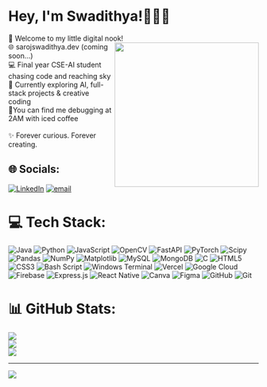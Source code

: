 # Hey, I'm Swadithya!🙋🏻‍♀️
🎀 Welcome to my little digital nook!
<img src="https://media1.giphy.com/media/v1.Y2lkPTc5MGI3NjExbmc4aTl6dGU5ajlzMW91MzE0ZWg2bzVxdXpvOTl4NXdxamd6OWl1aiZlcD12MV9pbnRlcm5hbF9naWZfYnlfaWQmY3Q9Zw/WRRL1EKo9rNe12S4zh/giphy.gif" width="290" align="right" />
<br>🌐 sarojswadithya.dev (coming soon...)  <br>💻 Final year CSE-AI student chasing code and reaching sky<br>🧠 Currently exploring AI, full-stack projects & creative coding  <br>🧋You can find me debugging at 2AM with iced coffee<br><br>✨ Forever curious. Forever creating.


## 🌐 Socials:
[![LinkedIn](https://img.shields.io/badge/LinkedIn-%230077B5.svg?logo=linkedin&logoColor=white)](https://www.linkedin.com/in/sarojswadithyam/)
[![email](https://img.shields.io/badge/Email-D14836?logo=gmail&logoColor=white)](mailto:sarojswadithyaoffc@gmail.com)

# 💻 Tech Stack:
![Java](https://img.shields.io/badge/java-%23ED8B00.svg?style=plastic&logo=openjdk&logoColor=white) ![Python](https://img.shields.io/badge/python-3670A0?style=plastic&logo=python&logoColor=ffdd54) ![JavaScript](https://img.shields.io/badge/javascript-%23323330.svg?style=plastic&logo=javascript&logoColor=%23F7DF1E) ![OpenCV](https://img.shields.io/badge/opencv-%23white.svg?style=plastic&logo=opencv&logoColor=white) ![FastAPI](https://img.shields.io/badge/FastAPI-005571?style=plastic&logo=fastapi) ![PyTorch](https://img.shields.io/badge/PyTorch-%23EE4C2C.svg?style=plastic&logo=PyTorch&logoColor=white) ![Scipy](https://img.shields.io/badge/SciPy-%230C55A5.svg?style=plastic&logo=scipy&logoColor=%white) ![Pandas](https://img.shields.io/badge/pandas-%23150458.svg?style=plastic&logo=pandas&logoColor=white) ![NumPy](https://img.shields.io/badge/numpy-%23013243.svg?style=plastic&logo=numpy&logoColor=white) ![Matplotlib](https://img.shields.io/badge/Matplotlib-%23ffffff.svg?style=plastic&logo=Matplotlib&logoColor=black) ![MySQL](https://img.shields.io/badge/mysql-4479A1.svg?style=plastic&logo=mysql&logoColor=white) ![MongoDB](https://img.shields.io/badge/MongoDB-%234ea94b.svg?style=plastic&logo=mongodb&logoColor=white) ![C](https://img.shields.io/badge/c-%2300599C.svg?style=plastic&logo=c&logoColor=white) ![HTML5](https://img.shields.io/badge/html5-%23E34F26.svg?style=plastic&logo=html5&logoColor=white) ![CSS3](https://img.shields.io/badge/css3-%231572B6.svg?style=plastic&logo=css3&logoColor=white) ![Bash Script](https://img.shields.io/badge/bash_script-%23121011.svg?style=plastic&logo=gnu-bash&logoColor=white) ![Windows Terminal](https://img.shields.io/badge/Windows%20Terminal-%234D4D4D.svg?style=plastic&logo=windows-terminal&logoColor=white) ![Vercel](https://img.shields.io/badge/vercel-%23000000.svg?style=plastic&logo=vercel&logoColor=white) ![Google Cloud](https://img.shields.io/badge/GoogleCloud-%234285F4.svg?style=plastic&logo=google-cloud&logoColor=white) ![Firebase](https://img.shields.io/badge/firebase-%23039BE5.svg?style=plastic&logo=firebase) ![Express.js](https://img.shields.io/badge/express.js-%23404d59.svg?style=plastic&logo=express&logoColor=%2361DAFB) ![React Native](https://img.shields.io/badge/react_native-%2320232a.svg?style=plastic&logo=react&logoColor=%2361DAFB) ![Canva](https://img.shields.io/badge/Canva-%2300C4CC.svg?style=plastic&logo=Canva&logoColor=white) ![Figma](https://img.shields.io/badge/figma-%23F24E1E.svg?style=plastic&logo=figma&logoColor=white) ![GitHub](https://img.shields.io/badge/github-%23121011.svg?style=plastic&logo=github&logoColor=white) ![Git](https://img.shields.io/badge/git-%23F05033.svg?style=plastic&logo=git&logoColor=white)
# 📊 GitHub Stats:
![](https://github-readme-stats.vercel.app/api?username=saroj-swadithya&theme=beufy&hide_border=false&include_all_commits=true&count_private=true)<br/>
![](https://nirzak-streak-stats.vercel.app/?user=saroj-swadithya&theme=beaufy&hide_border=false)<br/>
![](https://github-readme-stats.vercel.app/api/top-langs/?username=saroj-swadithya&theme=beaufy&hide_border=false&include_all_commits=true&count_private=true&layout=compact)

---
[![](https://visitcount.itsvg.in/api?id=saroj-swadithya&icon=0&color=0)](https://visitcount.itsvg.in)

<!-- Proudly created with GPRM ( https://gprm.itsvg.in ) -->
